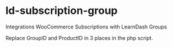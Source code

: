 # ld-subscription-group
Integrations WooCommerce Subscriptions with LearnDash Groups

Replace GroupID and ProductID in 3 places in the php script.
